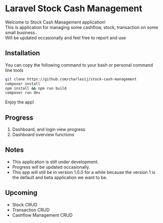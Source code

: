 # Laravel Stock Cash Management

Welcome to Stock Cash Management application!<br>
This is application for managing some cashflow, stock, transaction on some small business..<br>
Will be updated occasionally and feel free to report and use

## Installation

You can copy the following command to your bash or personal command line tools 

```bash
git clone https://github.com/charlesij/stock-cash-management
composer install
npm install && npm run build
composer run dev
```

Enjoy the app!

## Progress
1. Dashboard, and login view progress
2. Dashboard overview functions 

## Notes

- This application is still under development.
- Progress will be updated occasionally.
- This app will still be in version 1.0.0 for a while because the version 1 is the default and beta application we want to be.

## Upcoming

- Stock CRUD
- Transaction CRUD
- Cashflow Management CRUD
